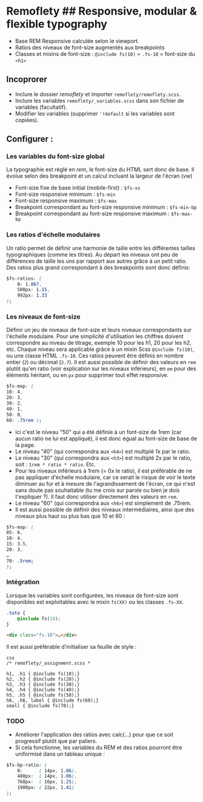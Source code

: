 # Remoflety ## Responsive, modular & flexible typography

- Base REM Responsive calculée selon le viewport.
- Ratios des niveaux de font-size augmentés aux breakpoints
- Classes et mixins de font-size : `@include fs(10)` = `.fs-10` = font-size du `<h1>`

## Incoprorer

- Inclure le dossier *remoflety* et importer `remoflety/remoflety.scss`.
- Inclure les variables `remoflety/_variables.scss` dans son fichier de variables (facultatif).
- Modifier les variables (supprimer `'!default` si les variables sont copiées).

## Configurer :

### Les variables du font-size global
La typographie est réglé en *rem*, le font-size du HTML sert donc de base. Il évolue selon des breakpoint et un calcul incluant la largeur de l'écran (*vw*)
- Font-size fixe de base initial (mobile-first) : `$fs-xs`
- Font-size responsive minimum : `$fs-min`
- Font-size responsive maximum : `$fs-max`
- Breakpoint correspondant au font-size responsive minimum : `$fs-min-bp`
- Breakpoint correspondant au font-size responsive maximum : `$fs-max-bp`

### Les ratios d'échelle modulaires
Un ratio permet de définir une harmonie de taille entre les différentes tailles typographiques (comme les titres).
Au départ les niveaux ont peu de différences de taille les uns par rapport aux autres grâce à un petit ratio. Des ratios plus grand correspondant à des breakpoints sont donc définis:

```css
$fs-ratios: (
    0: 1.067,
    500px: 1.15,
    992px: 1.33
);
```

### Les niveaux de font-size

Définir un jeu de niveaux de font-size et leurs niveaux correspondants sur l'échelle modulaire. Pour une simplicité d'utilisation les chiffres doivent correspondre au niveau de titrage, exemple 10 pour les h1, 20 pour les h2, etc. Chaque niveau sera applicable grâce à un mixin Scss `@include fs(10)`, ou une classe HTML `.fs-10`.
Ces ratios peuvent être définis en nombre entier (`2`) ou décimal (`2.7`).
Il est aussi possible de définir des valeurs en `rem` plutôt qu'en ratio (voir explication sur les niveaux inférieurs), en `em` pour des éléments héritant, ou en `px` pour supprimer tout effet responsive.

```css
$fs-map: (
10: 4,
20: 3,
30: 2,
40: 1,
50: 0,
60: .75rem );
```

- ici c'est le niveau "50" qui a été définie à un font-size de 1rem (car aucun ratio ne lui est appliqué), il est donc égual au font-size de base de la page.
- Le niveau "40" (qui correspondra aux `<h4>`) est multiplé 1x par le ratio.
- Le niveau "30" (qui correspondra aux `<h3>`) est multiplé 2x par le ratio, soit : `1rem * ratio * ratio`. Etc.
- Pour les niveaux inférieurs à 1rem (= 0x le ratio), il est préférable de ne pas appliquer d'échelle modulaire, car ce serait le risque de voir le texte diminuer au fur et à mesure de l'agrandissement de l'écran, ce qui n'est sans doute pas souhaitable (tu me crois sur parole ou bien je dois t'expliquer ?). Il faut donc utiliser directement des valeurs en `rem`.
- Le niveau "60" (qui correspondra aux `<h6>`) est simplement de .75rem.
- Il est aussi possible de définir des niveaux intermédiaires, ainsi que des niveaux plus haut ou plus bas que 10 et 60 :

```css
$fs-map: (
05: 6,
10: 4,
15: 3.5,
20: 3,
…
70: .5rem;
);
```

### Intégration

Lorsque les variables sont configurées, les niveaux de font-size sont disponibles est exploitables avec le mixin `fs(XX)` ou les classes `.fs-XX`.

```css
.toto {
    @include fs(10);
}
```

```html
<div class="fs-10">…</div>
```

Il est aussi préférable d'initialiser sa feuille de style :

```
css
/* remoflety/_assignment.scss *

h1, .h1 { @include fs(10);}
h2, .h2 { @include fs(20);}
h3, .h3 { @include fs(30);}
h4, .h4 { @include fs(40);}
h5, .h5 { @include fs(50);}
h6, .h6, label { @include fs(60);}
small { @include fs(70);}
```

### TODO

- Améliorer l'application des ratios avec calc(…) pour que ce soit progressif plutôt que par paliers.
- Si cela fonctionne, les variables du REM et des ratios pourront être uniformisé dans un tableau unique :  

```css
$fs-bp-ratio: (
    0:      ( 14px, 1.06),
    480px:  ( 14px, 1.06),
    768px:  ( 16px, 1.25),
    1900px: ( 22px, 1.41)
);
```
